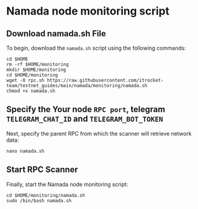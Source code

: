 # Namada node monitoring script

## Download namada.sh File
To begin, download the `namada.sh` script using the following commands:
```
cd $HOME
rm -rf $HOME/monitoring
mkdir $HOME/monitoring
cd $HOME/monitoring
wget -O rpc.sh https://raw.githubusercontent.com/itrocket-team/testnet_guides/main/namada/monitoring/namada.sh
chmod +x namada.sh
```

## Specify the Your node `RPC port`, telegram `TELEGRAM_CHAT_ID` and `TELEGRAM_BOT_TOKEN`
Next, specify the parent RPC from which the scanner will retrieve network data:
```
nano namada.sh
```
## Start RPC Scanner
Finally, start the Namada node monitoring script:
```
cd $HOME/monitoring/namada.sh
sudo /bin/bash namada.sh
```
